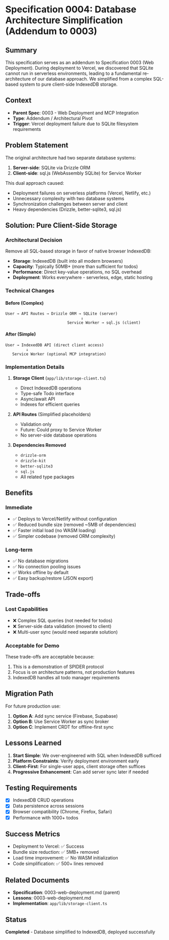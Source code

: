 # Specification 0004: Database Architecture Simplification (Addendum to 0003)

## Summary
This specification serves as an addendum to Specification 0003 (Web Deployment). During deployment to Vercel, we discovered that SQLite cannot run in serverless environments, leading to a fundamental re-architecture of our database approach. We simplified from a complex SQL-based system to pure client-side IndexedDB storage.

## Context
- **Parent Spec**: 0003 - Web Deployment and MCP Integration
- **Type**: Addendum / Architectural Pivot
- **Trigger**: Vercel deployment failure due to SQLite filesystem requirements

## Problem Statement
The original architecture had two separate database systems:
1. **Server-side**: SQLite via Drizzle ORM
2. **Client-side**: sql.js (WebAssembly SQLite) for Service Worker

This dual approach caused:
- Deployment failures on serverless platforms (Vercel, Netlify, etc.)
- Unnecessary complexity with two database systems
- Synchronization challenges between server and client
- Heavy dependencies (Drizzle, better-sqlite3, sql.js)

## Solution: Pure Client-Side Storage

### Architectural Decision
Remove all SQL-based storage in favor of native browser IndexedDB:
- **Storage**: IndexedDB (built into all modern browsers)
- **Capacity**: Typically 50MB+ (more than sufficient for todos)
- **Performance**: Direct key-value operations, no SQL overhead
- **Deployment**: Works everywhere - serverless, edge, static hosting

### Technical Changes

#### Before (Complex)
```
User → API Routes → Drizzle ORM → SQLite (server)
                                 ↓
                           Service Worker → sql.js (client)
```

#### After (Simple)
```
User → IndexedDB API (direct client access)
         ↓
   Service Worker (optional MCP integration)
```

### Implementation Details

1. **Storage Client** (`app/lib/storage-client.ts`)
   - Direct IndexedDB operations
   - Type-safe Todo interface
   - Async/await API
   - Indexes for efficient queries

2. **API Routes** (Simplified placeholders)
   - Validation only
   - Future: Could proxy to Service Worker
   - No server-side database operations

3. **Dependencies Removed**
   - `drizzle-orm`
   - `drizzle-kit`
   - `better-sqlite3`
   - `sql.js`
   - All related type packages

## Benefits

### Immediate
- ✅ Deploys to Vercel/Netlify without configuration
- ✅ Reduced bundle size (removed ~5MB of dependencies)
- ✅ Faster initial load (no WASM loading)
- ✅ Simpler codebase (removed ORM complexity)

### Long-term
- ✅ No database migrations
- ✅ No connection pooling issues
- ✅ Works offline by default
- ✅ Easy backup/restore (JSON export)

## Trade-offs

### Lost Capabilities
- ❌ Complex SQL queries (not needed for todos)
- ❌ Server-side data validation (moved to client)
- ❌ Multi-user sync (would need separate solution)

### Acceptable for Demo
These trade-offs are acceptable because:
1. This is a demonstration of SPIDER protocol
2. Focus is on architecture patterns, not production features
3. IndexedDB handles all todo manager requirements

## Migration Path
For future production use:
1. **Option A**: Add sync service (Firebase, Supabase)
2. **Option B**: Use Service Worker as sync broker
3. **Option C**: Implement CRDT for offline-first sync

## Lessons Learned

1. **Start Simple**: We over-engineered with SQL when IndexedDB sufficed
2. **Platform Constraints**: Verify deployment environment early
3. **Client-First**: For single-user apps, client storage often suffices
4. **Progressive Enhancement**: Can add server sync later if needed

## Testing Requirements
- [x] IndexedDB CRUD operations
- [x] Data persistence across sessions
- [x] Browser compatibility (Chrome, Firefox, Safari)
- [x] Performance with 1000+ todos

## Success Metrics
- Deployment to Vercel: ✅ Success
- Bundle size reduction: ✅ 5MB+ removed
- Load time improvement: ✅ No WASM initialization
- Code simplification: ✅ 500+ lines removed

## Related Documents
- **Specification**: 0003-web-deployment.md (parent)
- **Lessons**: 0003-web-deployment.md
- **Implementation**: `app/lib/storage-client.ts`

## Status
**Completed** - Database simplified to IndexedDB, deployed successfully